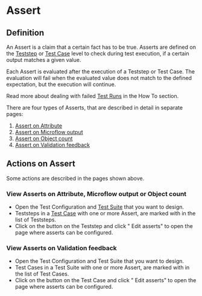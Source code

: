 # Assert

## Definition

An Assert is a claim that a certain fact has to be true. 
Asserts are defined on the [Teststep](../Teststep) or [Test Case](../test-case) level to check during test execution, if a certain output matches a given value.

Each Assert is evaluated after the execution of a Teststep or Test Case. The evaluation will fail when the evaluated value does not match to the defined expectation, but the execution will continue. 

Read more about dealing with failed [Test Runs](test-run) in the How To section.

There are four types of Asserts, that are described in detail in separate pages:
1. [Assert on Attribute](Assert/assert-attribute)
2. [Assert on Microflow output](Assert/assert-microflow-output)
3. [Assert on Object count](Assert/assert-object-count)
4. [Assert on Validation feedback](Assert/assert-validation-feedback)

## Actions on Assert

Some actions are described in the pages shown above.

### View Asserts on Attribute, Microflow output or Object count  
- Open the Test Configuration and [Test Suite](../test-suite) that you want to design.
- Teststeps in a [Test Case](../test-case) with one or more Assert, are marked with <i class="fas fa-ballot-check"></i> in the list of Teststeps.
- Click on the <i class="fas fa-ellipsis"></i> button on the Teststep and click "<i class="fal fa-ballot-check"></i> Edit asserts" to open the page where asserts can be configured.   

### View Asserts on Validation feedback
- Open the Test Configuration and Test Suite that you want to design.
- Test Cases in a Test Suite with one or more Assert, are marked with <i class="fas fa-ballot-check"></i> in the list of Test Cases.
- Click on the <i class="fas fa-ellipsis"></i> button on the Test Case and click "<i class="fal fa-ballot-check"></i> Edit asserts" to open the page where asserts can be configured.   
